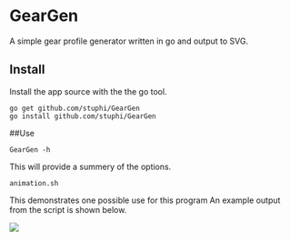 # GearGen
A simple gear profile generator written in go and output to SVG.

## Install
Install the app source with the the go tool.

    go get github.com/stuphi/GearGen
    go install github.com/stuphi/GearGen

##Use

    GearGen -h

This will provide a summery of the options.

    animation.sh
    
This demonstrates one possible use for this program An example output from the script is shown below.

![](/animation.gif)
